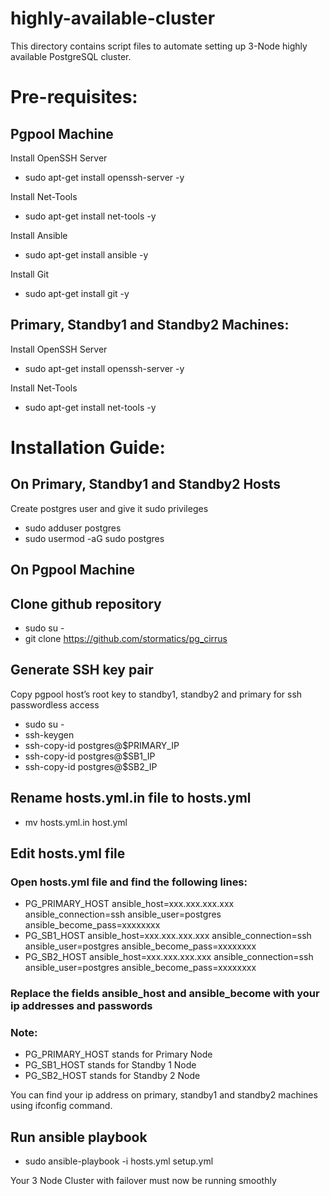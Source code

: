 # highly-available-cluster
This directory contains script files to automate setting up 3-Node highly available PostgreSQL cluster.
# Pre-requisites:

## Pgpool Machine

Install OpenSSH Server
* sudo apt-get install openssh-server -y

Install Net-Tools
* sudo apt-get install net-tools -y

Install Ansible
* sudo apt-get install ansible -y

Install Git
* sudo apt-get install git -y

## Primary, Standby1 and Standby2 Machines:

Install OpenSSH Server
* sudo apt-get install openssh-server -y

Install Net-Tools
* sudo apt-get install net-tools -y


# Installation Guide:

## On Primary, Standby1 and Standby2 Hosts
Create postgres user and give it sudo privileges 
* sudo adduser postgres
* sudo usermod -aG sudo postgres

## On Pgpool Machine

## Clone github repository
* sudo su -
* git clone https://github.com/stormatics/pg_cirrus

## Generate SSH key pair
Copy pgpool host’s root key to standby1, standby2 and primary for ssh passwordless access
* sudo su -
* ssh-keygen 
* ssh-copy-id postgres@$PRIMARY_IP
* ssh-copy-id postgres@$SB1_IP
* ssh-copy-id postgres@$SB2_IP
 
## Rename hosts.yml.in file to hosts.yml

* mv hosts.yml.in host.yml  

## Edit hosts.yml file
### Open hosts.yml file and find the following lines:
* PG_PRIMARY_HOST ansible_host=xxx.xxx.xxx.xxx ansible_connection=ssh ansible_user=postgres ansible_become_pass=xxxxxxxx
* PG_SB1_HOST ansible_host=xxx.xxx.xxx.xxx ansible_connection=ssh ansible_user=postgres ansible_become_pass=xxxxxxxx
* PG_SB2_HOST ansible_host=xxx.xxx.xxx.xxx ansible_connection=ssh ansible_user=postgres ansible_become_pass=xxxxxxxx


### Replace the fields ansible_host and ansible_become with your ip addresses and passwords
### Note:
* PG_PRIMARY_HOST stands for Primary Node
* PG_SB1_HOST stands for Standby 1 Node
* PG_SB2_HOST stands for Standby 2 Node

You can find your ip address on primary, standby1 and standby2 machines using ifconfig command.

## Run ansible playbook
* sudo ansible-playbook -i hosts.yml setup.yml

Your 3 Node Cluster with failover must now be running smoothly 

